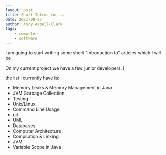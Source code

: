 ```yaml
---
layout: post
title: Short Intros to ...
date: 2023-08-27
author: Andy Aspell-Clark
tags:
    - computers
    - software
---
```


I am going to start writing some short "Introduction to" articles which I will be 

On my current project we have a few junior developers. I 

the list I currently have is:

 * Memory Leaks & Memory Management in Java
 * JVM Garbage Collection
 * Testing
 * Unix/Linux
 * Command Line Usage
 * git
 * UML
 * Databases
 * Computer Architecture
 * Compilation & Linking
 * JVM
 * Variable Scope in Java
